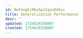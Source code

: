 ```yaml
---
id: 0efnogki96a5p12qyu8d4iv
title: Generalization Performance
desc: ''
updated: 1724626358807
created: 1724626358807
---
```

